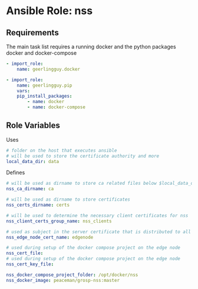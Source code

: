 Ansible Role: nss
=================

Requirements
------------

The main task list requires a running docker and the python packages
docker and docker-compose

```yaml
- import_role:
    name: geerlingguy.docker

- import_role:
    name: geerlingguy.pip
    vars:
    pip_install_packages:
        - name: docker
        - name: docker-compose
```

Role Variables
--------------

Uses

```yaml
# folder on the host that executes ansible
# will be used to store the certificate authority and more
local_data_dir: data
```

Defines

```yaml
# will be used as dirname to store ca related files below $local_data_dir/nss
nss_ca_dirname: ca

# will be used as dirname to store certificates
nss_certs_dirname: certs

# will be used to determine the necessary client certificates for nss
nss_client_certs_group_name: nss_clients

# used as subject in the server certificate that is distributed to all edge nodes
nss_edge_node_cert_name: edgenode

# used during setup of the docker compose project on the edge node
nss_cert_file:
# used during setup of the docker compose project on the edge node
nss_cert_key_file:

nss_docker_compose_project_folder: /opt/docker/nss
nss_docker_image: peaceman/grosp-nss:master
```
